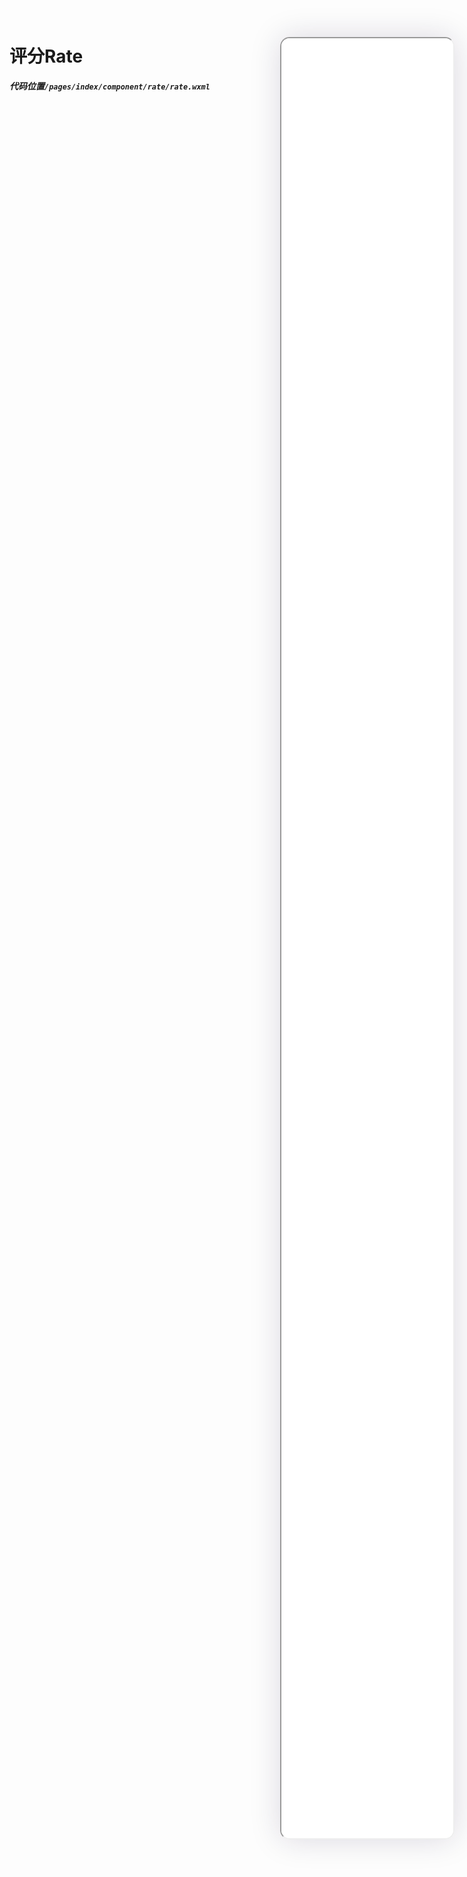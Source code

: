 <!--
 * @Descripttion: 
 * @version: V1.0
 * @Author: Xiaokang Lei
 * @email: lxk201808@163.com
 * @Date: 2022-12-15 20:28:14
 * @LastEditors: Xiaokang Lei
 * @LastEditTime: 2022-12-15 20:28:14
-->

<div class="minipre" style="width:18%; min-width:275px; height:90%; float:right; position:fixed; right:2.5%;top:2%;z-index:99;">
    <iframe src="./h5/index.html#/pages/index/component/rate/rate" width="100%" height="80%" style="border-radius:15px; box-shadow:0 0 50px 0px rgb(30 0 60 / 15%);"></iframe>
</div>

# 评分Rate

***代码位置`/pages/index/component/rate/rate.wxml`***